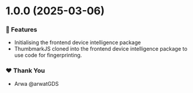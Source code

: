 # 1.0.0 (2025-03-06)

### 🚀 Features

- Initialising the frontend device intelligence package
- ThumbmarkJS cloned into the frontend device intelligence package to use code for fingerprinting.

### ❤️  Thank You

- Arwa @arwatGDS